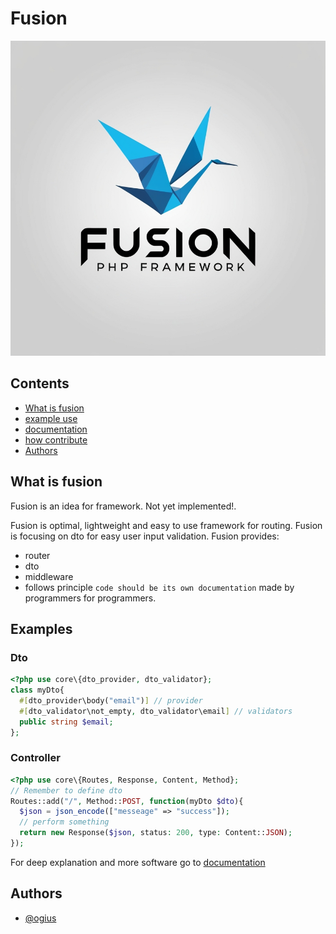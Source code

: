 # Fusion
![fusion logo](./readme/img/logo_bg.jpg)

## Contents
- [What is fusion](#what-is-fusion)
- [example use](#example-use)
- [documentation](./readme/README.md)
- [how contribute](./readme/contribution/README.md)
- [Authors](#authors)

## What is fusion
Fusion is an idea for framework. Not yet implemented!.

Fusion is optimal, lightweight and easy to use framework for routing.
Fusion is focusing on dto for easy user input validation.
Fusion provides:
- router
- dto
- middleware
- follows principle `code should be its own documentation`
made by programmers for programmers.

## Examples
### Dto
```php
<?php use core\{dto_provider, dto_validator};
class myDto{
  #[dto_provider\body("email")] // provider
  #[dto_validator\not_empty, dto_validator\email] // validators
  public string $email;
};
```
### Controller
```php
<?php use core\{Routes, Response, Content, Method};
// Remember to define dto
Routes::add("/", Method::POST, function(myDto $dto){
  $json = json_encode(["messeage" => "success"]);
  // perform something
  return new Response($json, status: 200, type: Content::JSON);
});
```
For deep explanation and more software go to [documentation](./readme/README.md)
## Authors
- [@ogius](https://www.github.com/ogiusek)
